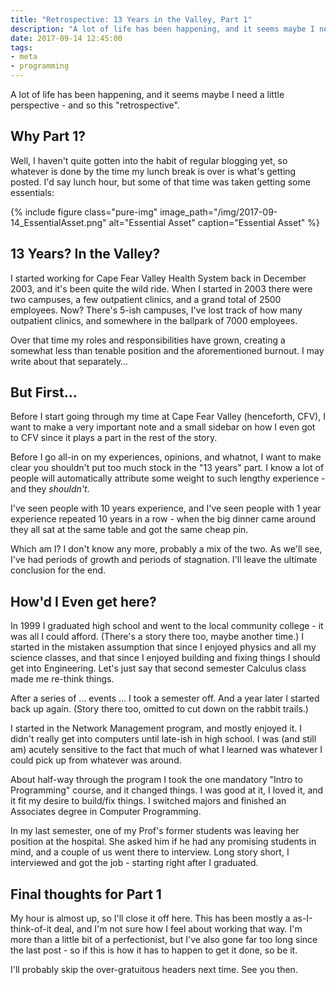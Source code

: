 ```yaml
---
title: "Retrospective: 13 Years in the Valley, Part 1"
description: "A lot of life has been happening, and it seems maybe I need a little perspective - and so this 'retrospective'."
date: 2017-09-14 12:45:00
tags:
- meta
- programming
---
```


A lot of life has been happening, and it seems maybe I need a little perspective - and so this "retrospective".

## Why Part 1?

Well, I haven't quite gotten into the habit of regular blogging yet, so whatever is done by the time my lunch break is over is what's getting posted. I'd say lunch hour, but some of that time was taken getting some essentials:
<!--more-->
{% include figure class="pure-img" image_path="/img/2017-09-14_EssentialAsset.png" alt="Essential Asset" caption="Essential Asset" %}

## 13 Years? In the Valley?

I started working for Cape Fear Valley Health System back in December 2003, and it's been quite the wild ride. When I started in 2003 there were two campuses, a few outpatient clinics, and a grand total of 2500 employees. Now? There's 5-ish campuses, I've lost track of how many outpatient clinics, and somewhere in the ballpark of 7000 employees.

Over that time my roles and responsibilities have grown, creating a somewhat less than tenable position and the aforementioned burnout. I may write about that separately&hellip;

## But First&hellip;

Before I start going through my time at Cape Fear Valley (henceforth, CFV), I want to make a very important note and a small sidebar on how I even got to CFV since it plays a part in the rest of the story.

Before I go all-in on my experiences, opinions, and whatnot, I want to make clear you shouldn't put too much stock in the "13 years" part. I know a lot of people will automatically attribute some weight to such lengthy experience - and they *shouldn't*.

I've seen people with 10 years experience, and I've seen people with 1 year experience repeated 10 years in a row - when the big dinner came around they all sat at the same table and got the same cheap pin.

Which am I? I don't know any more, probably a mix of the two. As we'll see, I've had periods of growth and periods of stagnation. I'll leave the ultimate conclusion for the end.

## How'd I Even get here?

In 1999 I graduated high school and went to the local community college - it was all I could afford. (There's a story there too, maybe another time.) I started in the mistaken assumption that since I enjoyed physics and all my science classes, and that since I enjoyed building and fixing things I should get into Engineering. Let's just say that second semester Calculus class made me re-think things.

After a series of &hellip; events &hellip; I took a semester off. And a year later I started back up again. (Story there too, omitted to cut down on the rabbit trails.)

I started in the Network Management program, and mostly enjoyed it. I didn't really get into computers until late-ish in high school. I was (and still am) acutely sensitive to the fact that much of what I learned was whatever I could pick up from whatever was around.

About half-way through the program I took the one mandatory "Intro to Programming" course, and it changed things. I was good at it, I loved it, and it fit my desire to build/fix things. I switched majors and finished an Associates degree in Computer Programming.

In my last semester, one of my Prof's former students was leaving her position at the hospital. She asked him if he had any promising students in mind, and a couple of us went there to interview. Long story short, I interviewed and got the job - starting right after I graduated.

## Final thoughts for Part 1

My hour is almost up, so I'll close it off here. This has been mostly a as-I-think-of-it deal, and I'm not sure how I feel about working that way. I'm more than a little bit of a perfectionist, but I've also gone far too long since the last post - so if this is how it has to happen to get it done, so be it.

I'll probably skip the over-gratuitous headers next time. See you then.